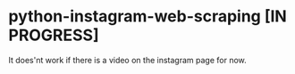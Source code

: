 # python-instagram-web-scraping [IN PROGRESS]

It does'nt work if there is a video on the instagram page for now.
